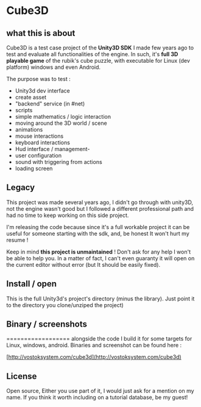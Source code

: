 # Cube3D

## what this is about
Cube3D is a test case project of the **Unity3D SDK** I made few years ago to test and evaluate all functionalities of the engine.
In such, it's **full 3D playable game** of the rubik's cube puzzle, with executable for Linux (dev platform) windows and even Android.


The purpose was to test :

- Unity3d dev interface
- create asset
- "backend" service (in #net)
- scripts
- simple mathematics / logic interaction
- moving around the 3D world / scene
- animations
- mouse interactions
- keyboard interactions
- Hud interface / management-
- user configuration
- sound with triggering from actions
- loading screen


## Legacy
This project was made several years ago, I didn't go through with unity3D, not the engine wasn't good but I followed a different professional
path and had no time to keep working on this side project.

I'm releasing the code because since it's a full workable project it can be useful for someone starting with the sdk, and, be honest It won't hurt my resume !

Keep in mind **this project is unmaintained** ! Don't ask for any help I won't be able to help you.
In a matter of fact, I can't even guaranty it will open on the current editor without error (but It should be easily fixed).

## Install / open
This is the full Unity3d's project's directory (minus the library). Just point it to the directory you clone/unziped the project)


## Binary / screenshots
==================
alongside the code I build it for some targets for Linux, windows, android. Binaries and screenshot can be found here : 

[http://vostoksystem.com/cube3d](http://vostoksystem.com/cube3d)


## License
Open source, Either you use part of it, I would just ask for a mention on my name.
If you think it worth including on a tutorial database, be my guest!


